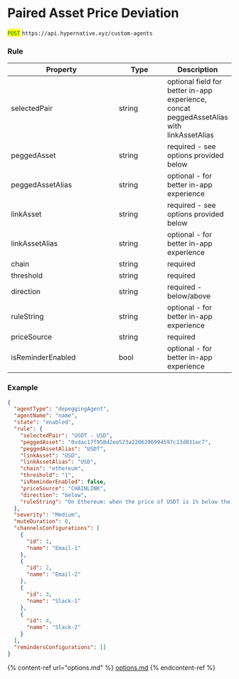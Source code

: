 # Paired Asset Price Deviation

<mark style="color:green;">`POST`</mark> `https://api.hypernative.xyz/custom-agents`

### Rule

<table><thead><tr><th width="230">Property</th><th width="95">Type</th><th>Description</th></tr></thead><tbody><tr><td>selectedPair</td><td>string</td><td>optional field for better in-app experience, concat peggedAssetAlias with linkAssetAlias</td></tr><tr><td>peggedAsset</td><td>string</td><td>required - see options provided below</td></tr><tr><td>peggedAssetAlias</td><td>string</td><td>optional - for better in-app experience</td></tr><tr><td>linkAsset</td><td>string</td><td>required - see options provided below</td></tr><tr><td>linkAssetAlias</td><td>string</td><td>optional - for better in-app experience</td></tr><tr><td>chain</td><td>string</td><td>required</td></tr><tr><td>threshold</td><td>string</td><td>required</td></tr><tr><td>direction</td><td>string</td><td>required - below/above</td></tr><tr><td>ruleString</td><td>string</td><td>optional - for better in-app experience</td></tr><tr><td>priceSource</td><td>string</td><td>required</td></tr><tr><td>isReminderEnabled</td><td>bool</td><td>optional - for better in-app experience</td></tr></tbody></table>

### Example

```json
{
  "agentType": "depeggingAgent",
  "agentName": "name",
  "state": "enabled",
  "rule": {
    "selectedPair": "USDT - USD",
    "peggedAsset": "0xdac17f958d2ee523a2206206994597c13d831ec7",
    "peggedAssetAlias": "USDT",
    "linkAsset": "USD",
    "linkAssetAlias": "USD",
    "chain": "ethereum",
    "threshold": "1",
    "isReminderEnabled": false,
    "priceSource": "CHAINLINK",
    "direction": "below",
    "ruleString": "On Ethereum: when the price of USDT is 1% below the price of USD (from Chainlink)"
  },
  "severity": "Medium",
  "muteDuration": 0,
  "channelsConfigurations": [
    {
      "id": 1,
      "name": "Email-1"
    },
    {
      "id": 2,
      "name": "Email-2"
    },
    {
      "id": 3,
      "name": "Slack-1"
    },
    {
      "id": 4,
      "name": "Slack-2"
    }
  ],
  "remindersConfigurations": []
}
```

{% content-ref url="options.md" %}
[options.md](options.md)
{% endcontent-ref %}
